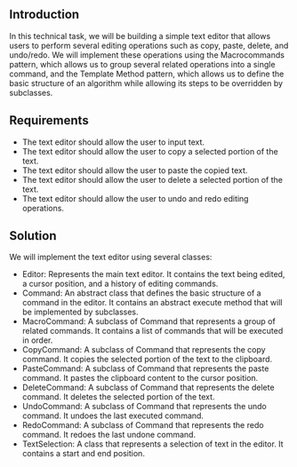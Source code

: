 ## Introduction
In this technical task, we will be building a simple text editor that allows users to perform several editing operations such as copy, paste, delete, and undo/redo. We will implement these operations using the Macrocommands pattern, which allows us to group several related operations into a single command, and the Template Method pattern, which allows us to define the basic structure of an algorithm while allowing its steps to be overridden by subclasses.

## Requirements
* The text editor should allow the user to input text.
* The text editor should allow the user to copy a selected portion of the text.
* The text editor should allow the user to paste the copied text.
* The text editor should allow the user to delete a selected portion of the text.
* The text editor should allow the user to undo and redo editing operations.

## Solution
We will implement the text editor using several classes:

* Editor: Represents the main text editor. It contains the text being edited, a cursor position, and a history of editing commands.
* Command: An abstract class that defines the basic structure of a command in the editor. It contains an abstract execute method that will be implemented by subclasses.
* MacroCommand: A subclass of Command that represents a group of related commands. It contains a list of commands that will be executed in order.
* CopyCommand: A subclass of Command that represents the copy command. It copies the selected portion of the text to the clipboard.
* PasteCommand: A subclass of Command that represents the paste command. It pastes the clipboard content to the cursor position.
* DeleteCommand: A subclass of Command that represents the delete command. It deletes the selected portion of the text.
* UndoCommand: A subclass of Command that represents the undo command. It undoes the last executed command.
* RedoCommand: A subclass of Command that represents the redo command. It redoes the last undone command.
* TextSelection: A class that represents a selection of text in the editor. It contains a start and end position.